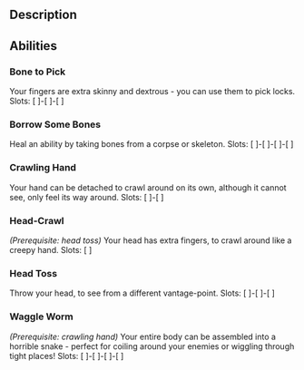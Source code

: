 ## Description

## Abilities
### Bone to Pick
Your fingers are extra skinny and dextrous - you can use them to pick locks.
Slots: [ ]-[ ]-[ ]

### Borrow Some Bones
Heal an ability by taking bones from a corpse or skeleton.
Slots: [ ]-[ ]-[ ]-[ ]

### Crawling Hand
Your hand can be detached to crawl around on its own,
although it cannot see, only feel its way around.
Slots: [ ]-[ ]

### Head-Crawl
_(Prerequisite: head toss)_
Your head has extra fingers, to crawl around like a creepy hand.
Slots: [ ]

### Head Toss
Throw your head, to see from a different vantage-point.
Slots: [ ]-[ ]-[ ]

### Waggle Worm
_(Prerequisite: crawling hand)_
Your entire body can be assembled into a horrible snake -
perfect for coiling around your enemies or wiggling through tight places!
Slots: [ ]-[ ]-[ ]-[ ]
